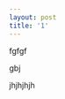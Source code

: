 ```yaml
---
layout: post
title: '1'
---
```


<gwmw class="ginger-module-highlighter-mistake-type-1" id="gwmw-15552351710611515999724">fgfgf</gwmw>&nbsp;

<gwmw class="ginger-module-highlighter-mistake-type-1" id="gwmw-15552351726507835040476">gbj</gwmw>

<gwmw class="ginger-module-highlighter-mistake-anim ginger-module-highlighter-mistake-type-1" id="gwmw-15552351751104899027748">jhjhjhjh</gwmw>